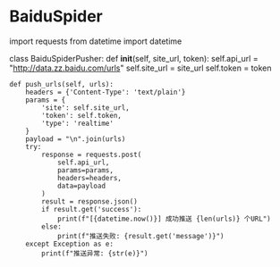 # BaiduSpider

import requests
from datetime import datetime

class BaiduSpiderPusher:
    def __init__(self, site_url, token):
        self.api_url = "http://data.zz.baidu.com/urls"
        self.site_url = site_url
        self.token = token

    def push_urls(self, urls):
        headers = {'Content-Type': 'text/plain'}
        params = {
            'site': self.site_url,
            'token': self.token,
            'type': 'realtime'
        }
        payload = "\n".join(urls)
        try:
            response = requests.post(
                self.api_url,
                params=params,
                headers=headers,
                data=payload
            )
            result = response.json()
            if result.get('success'):
                print(f"[{datetime.now()}] 成功推送 {len(urls)} 个URL")
            else:
                print(f"推送失败: {result.get('message')}")
        except Exception as e:
            print(f"推送异常: {str(e)}")
